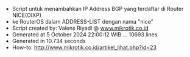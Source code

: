 - Script untuk menambahkan IP Address BGP yang terdaftar di Router NICE(OIXP)
- ke RouterOS dalam ADDRESS-LIST dengan nama "nice"
- Script created by: Valens Riyadi @ www.mikrotik.co.id
- Generated at 5 October 2024 22:00:12 WIB ... 10693 lines
- Generated in 10.734 seconds
- How-to: http://www.mikrotik.co.id/artikel_lihat.php?id=23

